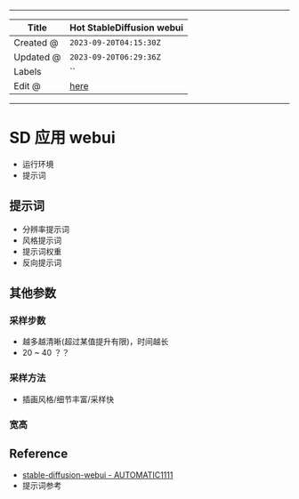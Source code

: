 -----

| Title     | Hot StableDiffusion webui                             |
| --------- | ----------------------------------------------------- |
| Created @ | `2023-09-20T04:15:30Z`                                |
| Updated @ | `2023-09-20T06:29:36Z`                                |
| Labels    | \`\`                                                  |
| Edit @    | [here](https://github.com/junxnone/aiwiki/issues/440) |

-----

# SD 应用 webui

  - 运行环境
  - 提示词

## 提示词

  - 分辨率提示词
  - 风格提示词
  - 提示词权重
  - 反向提示词

## 其他参数

### 采样步数

  - 越多越清晰(超过某值提升有限)，时间越长
  - 20 \~ 40 ？？

### 采样方法

  - 插画风格/细节丰富/采样快

### 宽高

## Reference

  - [stable-diffusion-webui -
    AUTOMATIC1111](https://github.com/AUTOMATIC1111/stable-diffusion-webui)
  - 提示词参考
